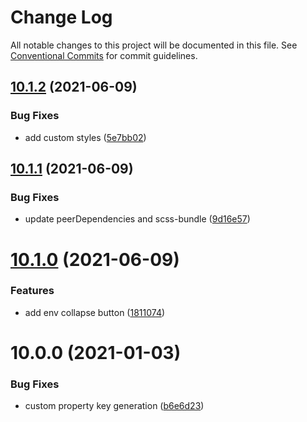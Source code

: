 # Change Log

All notable changes to this project will be documented in this file.
See [Conventional Commits](https://conventionalcommits.org) for commit guidelines.

## [10.1.2](https://gitlab.com/rxap/packages/compare/@rxap/environment@10.1.1...@rxap/environment@10.1.2) (2021-06-09)


### Bug Fixes

* add custom styles ([5e7bb02](https://gitlab.com/rxap/packages/commit/5e7bb023ba8b5d7cc5e988efdb458a2bdaf9d3d7))





## [10.1.1](https://gitlab.com/rxap/packages/compare/@rxap/environment@10.1.0...@rxap/environment@10.1.1) (2021-06-09)


### Bug Fixes

* update peerDependencies and scss-bundle ([9d16e57](https://gitlab.com/rxap/packages/commit/9d16e575416c525b2dee10796331136b498e299d))





# [10.1.0](https://gitlab.com/rxap/packages/compare/@rxap/environment@10.0.0...@rxap/environment@10.1.0) (2021-06-09)


### Features

* add env collapse button ([1811074](https://gitlab.com/rxap/packages/commit/181107474383ab835665f227d68e30001de13b08))





# 10.0.0 (2021-01-03)


### Bug Fixes

* custom property key generation ([b6e6d23](https://gitlab.com/rxap/packages/commit/b6e6d23215f0b35e0de2d35003b186a3d435b8e4))
